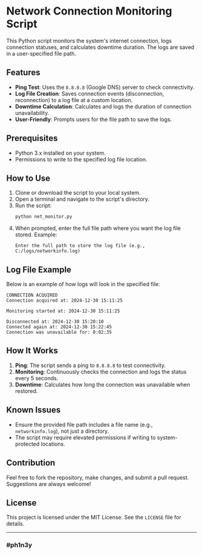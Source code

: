 # Network Connection Monitoring Script

This Python script monitors the system's internet connection, logs connection statuses, and calculates downtime duration. The logs are saved in a user-specified file path.

## Features
- **Ping Test**: Uses the `8.8.8.8` (Google DNS) server to check connectivity.
- **Log File Creation**: Saves connection events (disconnection, reconnection) to a log file at a custom location.
- **Downtime Calculation**: Calculates and logs the duration of connection unavailability.
- **User-Friendly**: Prompts users for the file path to save the logs.

## Prerequisites
- Python 3.x installed on your system.
- Permissions to write to the specified log file location.

## How to Use
1. Clone or download the script to your local system.
2. Open a terminal and navigate to the script's directory.
3. Run the script:
   ```bash
   python net_monitor.py
   ```
4. When prompted, enter the full file path where you want the log file stored. Example:
   ```
   Enter the full path to store the log file (e.g., C:/logs/networkinfo.log)
   ```

## Log File Example
Below is an example of how logs will look in the specified file:
```
CONNECTION ACQUIRED
Connection acquired at: 2024-12-30 15:11:25

Monitoring started at: 2024-12-30 15:11:25

Disconnected at: 2024-12-30 15:20:10
Connected again at: 2024-12-30 15:22:45
Connection was unavailable for: 0:02:35
```

## How It Works
1. **Ping**: The script sends a ping to `8.8.8.8` to test connectivity.
2. **Monitoring**: Continuously checks the connection and logs the status every 5 seconds.
3. **Downtime**: Calculates how long the connection was unavailable when restored.

## Known Issues
- Ensure the provided file path includes a file name (e.g., `networkinfo.log`), not just a directory.
- The script may require elevated permissions if writing to system-protected locations.

## Contribution
Feel free to fork the repository, make changes, and submit a pull request. Suggestions are always welcome!

## License
This project is licensed under the MIT License. See the `LICENSE` file for details.

---

### #ph1n3y
